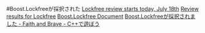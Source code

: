 #Boost.Lockfreeが採択された
[Lockfree review starts today, July 18th](http://thread.gmane.org/gmane.comp.lib.boost.user/69041/)
[Review results for Lockfree](http://thread.gmane.org/gmane.comp.lib.boost.devel/222693)
[Boost.Lockfree Document](http://tim.klingt.org/boost_lockfree/)
[Boost.Lockfreeが採択されました - Faith and Brave - C++で遊ぼう](http://d.hatena.ne.jp/faith_and_brave/20110824/1314168409)
